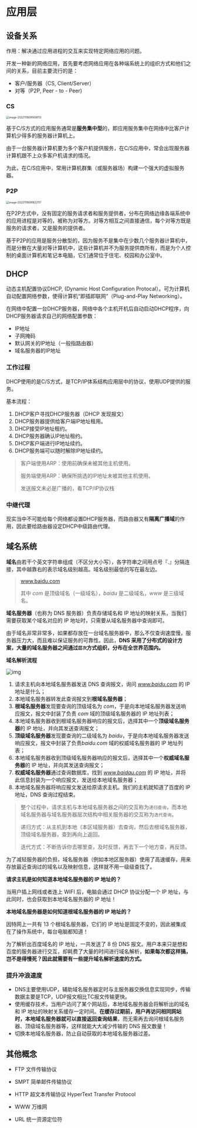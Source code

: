 应用层
===
## 设备关系

 作用：解决通过应用进程的交互来实现特定网络应用的问题。

开发一种新的网络应用，首先要考虑网络应用在各种端系统上的组织方式和他们之间的关系，目前主要流行的是：

- 客户/服务器（CS, Client/Server）
- 对等（P2P, Peer - to - Peer)

### CS

  <img src="http://pic.shixiaocaia.fun/202301301045478.png" alt="image-20221118091458113" style="zoom:50%;" />

基于C/S方式的应用服务通常是**服务集中型**的，即应用服务集中在网络中比客户计算机少得多的服务器计算机上。

由于一台服务器计算机要为多个客户机提供服务，在C/S应用中，常会出现服务器计算机跟不上众多客户机请求的情况。

为此，在C/S应用中，常用计算机群集（或服务器场）构建一个强大的虚拟服务器。

### P2P

<img src="http://pic.shixiaocaia.fun/202301301045742.png" alt="image-20221118091822117" style="zoom:50%;" />

在P2P方式中，没有固定的服务请求者和服务提供者，分布在网络边缘各端系统中的应用进程是对等的，被称为对等方。对等方相互之间直接通信，每个对等方既是服务的请求者，又是服务的提供者。

基于P2P的应用是服务分散型的，因为服务不是集中在少数几个服务器计算机中，而是分散在大量对等计算机中，这些计算机并不为服务提供商所有，而是为个人控制的桌面计算机和笔记本电脑，它们通常位于住宅、校园和办公室中。

## DHCP

动态主机配置协议DHCP, (Dynamic Host Configuration Protocal）。可为计算机自动配置网络参数，使得计算机“即插即联网”（Plug-and-Play Networking）。

在网络中配置一台DHCP服务器，网络中各个主机开机后自动启动DHCP程序，向DHCP服务器请求自己的网络配置参数：

- IP地址
- 子网掩码
- 默认网关的IP地址（一般指路由器）
- 域名服务器的IP地址

### 工作过程

DHCP使用的是C/S方式，是TCP/IP体系结构应用层中的协议，使用UDP提供的服务。

基本流程：

1. DHCP客户寻找DHCP服务器（DHCP 发现报文）
2. DHCP服务器提供给客户端IP地址租用。
3. DHCP接受IP地址租约。
4. DHCP服务器确认IP地址租约。
5. DHCP客户端进行IP地址续约。
6. DHCP服务端可以随时解除IP地址续约。

> 客户端使用ARP：使用前确保未被其他主机使用。
>
> 服务端使用ARP：确保所挑选的IP地址未被其他主机使用。
>
> 发送报文未必是广播的，看TCP/IP协议栈

### 中继代理

现实当中不可能给每个网络都设置DHCP服务器，而路由器又有**隔离广播域**的作用，因此要给路由器设定DHCP中级路由代理。

## 域名系统

**域名**由若干个英文字符串组成（不区分大小写），各字符串之间用点号『.』分隔连接，其中越靠右的表示域名级别越高。域名级别最低的写在最左边。

> www.baidu.com
>
> 其中 *com* 是顶级域名（一级域名），*baidu* 是二级域名，*www* 是三级域名。

**域名服务器**（也称为 DNS 服务器）负责存储域名和 IP 地址的映射关系，当我们需要获取某个域名对应的 IP 地址时，只需要从域名服务器中查询即可。

由于域名非常非常多，如果都存放在一台域名服务器中，那么不仅查询速度慢，服务器压力大，而且难以保证服务的可靠性。因此，**DNS 采用了分布式的设计方案，大量的域名服务器之间通过`层次`方式组织，分布在全世界范围内。**

**域名解析流程**

![img](http://pic.shixiaocaia.fun/202302122034697.gif)

1. 请求主机向本地域名服务器发送 DNS 查询报文，询问 *www.baidu.com* 的 IP 地址是什么；
2. 本地域名服务器转发此查询报文到**根域名服务器**；
3. **根域名服务器**发现要查询的顶级域名为 *com*，于是向本地域名服务器发送响应报文，报文中封装了负责 *com* 域的顶级域名服务器的 IP 地址列表；
4. 本地域名服务器收到根域名服务器响应的报文后，选择其中一个**顶级域名服务器**的 IP 地址，并向其发送查询报文；
5. **顶级域名服务器**发现要查询的二级域名为 *baidu*，于是向本地域名服务器发送响应报文，报文中封装了负责*baidu.com* 域的权威域名服务器的 IP 地址列表；
6. 本地域名服务器收到顶级域名服务器响应的报文后，选择其中一个**权威域名服务器**的 IP 地址，并向其发送查询报文；
7. **权威域名服务器**通过查询数据库，找到 *www.baidau.com* 的 IP 地址，并将此信息封装为一个响应报文，发送给本地域名服务器；
8. 本地域名服务器将响应报文发送给原请求主机。我们的主机就知道了百度的 IP 地址，DNS 查询过程结束。

> 整个过程中，请求主机与本地域名服务器之间的交互称为`递归查询`，而本地域名服务器与域名服务器层次结构中相关服务器的交互称为`迭代查询`。
>
> 递归方式：从主机到本地（本区域服务器）去查询，然后去根域名服务器，顶级域名服务器，查到再向上返回。
>
> 迭代方式：不断告诉你去哪里查，及时反馈，再去下一个地方查，再反馈。

为了减轻服务器的负担，域名服务器（例如本地区服务器）使用了高速缓存，用来存放最近查询过的域名以及映射信息，这样就不用一级级查找了。

**请求主机是如何知道本地域名服务器的 IP 地址的？**

当用户插上网线或者连上 WIFI 后，电脑会通过 DHCP 协议分配一个 IP 地址，与此同时，也会获取到本地域名服务器的 IP 地址！

**本地域名服务器是如何知道根域名服务器的 IP 地址的？**

因特网上一共有 13 个根域名服务器，它们的 IP 地址是固定不变的，因此被集成在了操作系统中，每台电脑都知道！

为了解析出百度域名的 IP 地址，一共发送了 8 份 DNS 报文。用户本来只是想和百度的服务器进行交互，却耗费了大量的时间进行域名解析，**如果每次都这样搞，岂不是得慢死？因此就需要有一些提升域名解析速度的方式。**

### 提升冲浪速度

- DNS主要使用UDP，辅助域名服务器定时与主服务器交换信息实现同步，传输数据主要是TCP，UDP报文相比TC报文传输更快。
- 使用缓存技术，当用户访问了某个网站后，本地域名服务器会将解析出的域名和 IP 地址的映射关系缓存一定时间。**在缓存过期前，用户再访问相同网站时，本地域名服务器就可以直接返回查询结果**，而无需再去询问根域名服务器、顶级域名服务器等，这样就能大大减少传输的 DNS 报文数量！
- 切换本地域名服务器，防止自动获取的本地域名服务器过差。

## 其他概念

- FTP 文件传输协议

- SMPT 简单邮件传输协议

- HTTP 超文本传输协议 HyperText Transfer Protocol

- WWW 万维网

- URL 统一资源定位符

  
